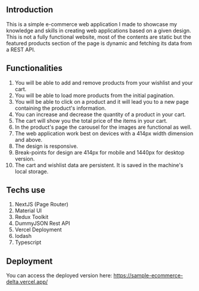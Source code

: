 ## Introduction

This is a simple e-commerce web application I made to showcase my knowledge and skills in creating web applications based on a given design. This is not a fully functional website, most of the contents are static but the featured products section of the page is dynamic and fetching its data from a REST API.

## Functionalities

1. You will be able to add and remove products from your wishlist and your cart.
2. You will be able to load more products from the initial pagination.
3. You will be able to click on a product and it will lead you to a new page containing the product's information.
4. You can increase and decrease the quantity of a product in your cart.
5. The cart will show you the total price of the items in your cart.
6. In the product's page the carousel for the images are functional as well.
7. The web application work best on devices with a 414px width dimension and above.
8. The design is responsive.
9. Break-points for design are 414px for mobile and 1440px for desktop version.
10. The cart and wishlist data are persistent. It is saved in the machine's local storage.

## Techs use

1. NextJS (Page Router)
2. Material UI
3. Redux Toolkit
4. DummyJSON Rest API
5. Vercel Deployment
6. lodash
7. Typescript

## Deployment

You can access the deployed version here: https://sample-ecommerce-delta.vercel.app/